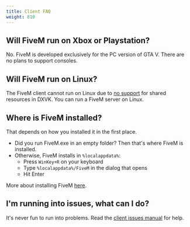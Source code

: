 ```yaml
---
title: Client FAQ
weight: 810
---
```


Will FiveM run on Xbox or Playstation?
-------------------------------------

No. FiveM is developed exclusively for the PC version of GTA V. There are no plans to support consoles.

Will FiveM run on Linux?
------------------------

The FiveM client cannot run on Linux due to [no support](https://github.com/doitsujin/dxvk/issues/899) for shared resources in DXVK. You can run a FiveM server on Linux.

Where is FiveM installed?
-------------------------

That depends on how you installed it in the first place.

- Did you run FiveM.exe in an empty folder? Then that's where FiveM is installed.
- Otherwise, FiveM installs in `%localappdata%`:
    - Press `WinKey+R` on your keyboard
    - Type `%localappdata%/FiveM` in the dialog that opens
    - Hit Enter

More about installing FiveM [here][installing-fivem].

I'm running into issues, what can I do?
---------------------------------------

It's never fun to run into problems. Read the [client issues manual][client-issues] for help.

[installing-fivem]: /client-manual/installing-fivem
[client-issues]: /support/client-issues
